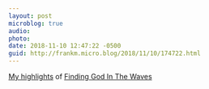 ```yaml
---
layout: post
microblog: true
audio: 
photo: 
date: 2018-11-10 12:47:22 -0500
guid: http://frankm.micro.blog/2018/11/10/174722.html
---
```

[My highlights](https://www.goodreads.com/notes/28781883-finding-god-in-the-waves/5382435-frank-mcpherson) of [Finding God In The Waves](https://www.goodreads.com/book/show/28781883)
